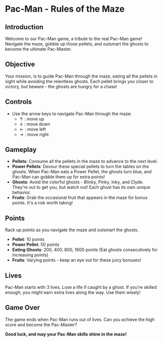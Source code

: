 # Pac-Man - Rules of the Maze

## Introduction

Welcome to our Pac-Man game, a tribute to the real Pac-Man game! Navigate the maze, gobble up those pellets, and outsmart the ghosts to become the ultimate Pac-Master.

## Objective

Your mission, is to guide Pac-Man through the maze, eating all the pellets in sight while avoiding the relentless ghosts. Each pellet brings you closer to victory, but beware - the ghosts are hungry for a chase!

## Controls

- Use the arrow keys to navigate Pac-Man through the maze:
  - ↑ : move up
  - ↓ : move down
  - ← : move left
  - → : move right

## Gameplay

- **Pellets**: Consume all the pellets in the maze to advance to the next level.
- **Power Pellets**: Devour these special pellets to turn the tables on the ghosts. When Pac-Man eats a Power Pellet, the ghosts turn blue, and Pac-Man can gobble them up for extra points!
- **Ghosts**: Avoid the colorful ghosts - Blinky, Pinky, Inky, and Clyde. They're out to get you, but watch out! Each ghost has its own unique behavior.
- **Fruits**: Grab the occasional fruit that appears in the maze for bonus points. It's a risk worth taking!

## Points

Rack up points as you navigate the maze and outsmart the ghosts.

- **Pellet**: 10 points
- **Power Pellet**: 50 points
- **Eating Ghosts**: 200, 400, 800, 1600 points (Eat ghosts consecutively for increasing points)
- **Fruits**: Varying points - keep an eye out for these juicy bonuses!

## Lives

Pac-Man starts with 3 lives. Lose a life if caught by a ghost. If you're skilled enough, you might earn extra lives along the way. Use them wisely!

## Game Over

The game ends when Pac-Man runs out of lives. Can you achieve the high score and become the Pac-Master?

**Good luck, and may your Pac-Man skills shine in the maze!**
